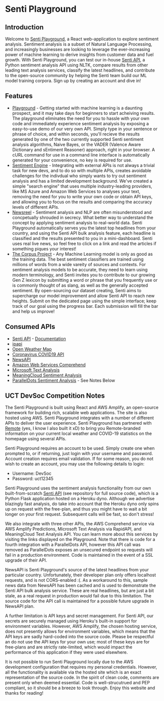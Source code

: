 # Senti Playground

## Introduction
Welcome to [Senti Playground](https://dev.d326y2f9qgagyn.amplifyapp.com/), a React web-application to explore sentiment analysis. Sentiment analysis is a subset of Natural Language Processing, and increasingly businesses are looking to leverage the ever-increasing power of machine learning to derive insights from customer data and fuel growth. With Senti Playground, you can test our in-house [Senti API](https://senti-ment-api.herokuapp.com/), a Python sentiment analysis API using NLTK, compare results from other leading text analysis services, classify the latest headlines, and contribute to the open-source community by helping the Senti team build our ML model training corpora. Sign up by creating an account and dive in!

## Features
* [Playground](https://dev.d326y2f9qgagyn.amplifyapp.com/senti) - Getting started with machine learning is a daunting prospect, and it may take days for beginners to start acheiving results. The playground eliminates the need for you to hassle with your own code and immediately experience sentiment analysis by exposing a easy-to-use demo of our very own API. Simply type in your sentence or phrase of choice, and within seconds, you'll recieve the results generated by one of the two currently supported Senti sentiment analysis algorithms, Naive Bayes, or the VADER (Valence Aware Dictionary and sEntiment Reasoner) approach, right in your browser. A cURL command for use in a command line interface is automatically generated for your convenience, no key is required for use. 
* [Sentiment Engine](https://dev.d326y2f9qgagyn.amplifyapp.com/newsreel) - Integrating with external APIs is not always a trivial task for new devs, and to do so with multiple APIs, creates avoidable challenges for the indivdual who simply wants to try out sentiment analysis and has a limited development background. We've created a simple "search engine" that uses multiple industry-leading providers, like MS Azure and Amazon Web Services to analyses your text, removing the need for you to write your own code or obtain API keys, and allowing you to focus on the results and comparing the accuracy levels of different APIs.
* [Newsreel](https://dev.d326y2f9qgagyn.amplifyapp.com/newsreel) - Sentiment analysis and NLP are often misunderstood and concpetually shrouded in secrecy. What better way to understand the concept by applying sentiment analysis to real-world data. Senti Playground automatically serves you the latest top headlines from your country, and using the Senti API bulk analysis feature, each headline is classified and the results presented to you in a mini-dashboard. Senti uses real live news, so feel free to click on a link and read the articles if something piques your interest!
* [The Corpus Project](https://dev.d326y2f9qgagyn.amplifyapp.com/corpus) - Any Machine Learning model is only as good as the training data. The best sentiment classifiers are trained using millions of words from a wide vareity of sources and contexts. For sentiment analysis models to be accurate, they need to learn using modern terminology, and Senti invites you to contribute to our growing Gen Z lexicon by submitting a word or phrase that you frequently use or is commonly thought of as slang, as well as the generally accepted sentiment. By open-sourcing our dataset creating, Senti aims to supercharge our model improvement and allow Senti API to reach new heights. Submit on the dedicated page using the simple interface; keep track of our goal using the progress bar. Each submission will fill the bar and help us improve!

## Consumed APIs 
* [Senti API](https://github.com/kialanpillay/senti-api) - [Documentation](https://senti-ment-api.herokuapp.com/)
* [ipapi](https://ipapi.co)
* [Open Weather Map](https://openweathermap.org)
* [Coronavirus COVID19 API](https://documenter.getpostman.com/view/10808728/SzS8rjbc?version=latest)
* [NewsAPI](https://newsapi.org)
* [Amazon Web Services Comprehend](https://aws.amazon.com/comprehend/)
* [Microsoft Text Analysis](https://rapidapi.com/microsoft-azure-org-microsoft-cognitive-services/api/microsoft-text-analytics1)
* [MeaningCloud Sentiment Analysis](https://www.meaningcloud.com/developer/sentiment-analysis)
* [ParallelDots Sentiment Analysis](https://www.paralleldots.com/sentiment-analysis) - See Notes Below

## UCT DevSoc Competition Notes
The Senti Playground is built using React and AWS Amplify, an open-source framework for building rich, scalable web applications. The site is also hosted using AWS. Senti Playground integrates with a number of different APIs to deliver the user experience. Senti Playground has partnered with [Remote](https://remote-mu.vercel.app/) (yes, I know I also built it xD)  to bring you Remote-branded information on your current local weather and COVID-19 statistics on the homepage using several APIs. 

Senti Playground requires an account to be used. Simply create one when prompted to, or if returning, just login with your username and password. Account creation requires email validation. If for some reason, you do not wish to create an account, you may use the following details to login:
* Username: DevSoc
* Password: uct12345

Senti Playground uses the sentiment analysis functionality from our own built-from-scratch [Senti API](https://github.com/kialanpillay/senti-api) (see repository for full source code), which is a Python Flask application hosted on a Heroku dyno. Although we advertise blazingly fast analysis, do take into account that the Heroku dyno only spins up on request with the free-plan, and thus you might have to wait a bit longer on your first request. Subsequent calls will be fast, so don't stress! 

We also integrate with three other APIs, the AWS Comprehend service via AWS Amplify Predictions, Microsoft Text Analysis via RapidAPI, and MeaningCloud Text Analysis API. You can learn more about this services by visiting the links displayed on the Playground. Note that there is code for a fourth integration with a ParallelDots API, however this API call was removed as ParallelDots exposes an unsecured endpoint so requests will fail in a production environment. Code is maintained in the event of a SSL upgrade of their API. 

NewsAPI is Senti Playground's source of the latest headlines from your particular country. Unfortunately, their developer plan only offers localhost requests, and is not CORS-enabled :(. As a workaround to this, sample news data from NewsAPI has been cached and is used to demonstrate the Senti API bulk analysis service. These are real headlines, but are just a bit stale, as a real request in production would fail due to this limitation. The source code for the API call is maintained for a possible future upgrade in NewsAPI plan. 

A further limitation is API keys and secret management. For Senti API, our secrets are securely managed using Heroku's built-in support for environment variables. However, AWS Amplify, the chosen hosting service, does not presently allows for environment variables, which means that the API keys are sadly hard-coded into the source code. Please be respectful an do not use the API keys for your own use; most of these keys are for free-plans and are strictly rate-limited, which would impact the performance of this application if they were used elsewhere. 

It is not possible to run Senti Playground locally due to the AWS development configuration that requires my personal credentials. However, all the functionality is available via the hosted site which is an exact representation of the source code. In the spirit of clean code, comments are present only when deemed essential. Code is well-strucutrued and PEP compliant, so it should be a breeze to look through. 
Enjoy this website and thanks for reading!

